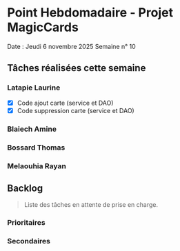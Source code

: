 # Point Hebdomadaire - Projet MagicCards

Date : Jeudi 6 novembre 2025
Semaine n° 10

## Tâches réalisées cette semaine

### Latapie Laurine
- [X] Code ajout carte (service et DAO)
- [X] Code suppression carte (service et DAO)

###  Blaiech Amine


### Bossard Thomas


### Melaouhia Rayan


## Backlog

> Liste des tâches en attente de prise en charge.

### Prioritaires



### Secondaires

